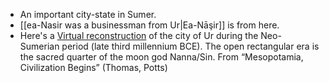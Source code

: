 - An important city-state in Sumer. 
- [[ea-Nasir was a businessman from Ur|Ea-Nāşir]] is from here. 
- Here's a [Virtual reconstruction](https://twitter.com/TheAncientWorld/status/1357197849541320704) of the city of Ur during the Neo-Sumerian period (late third millennium BCE). The open rectangular era is the sacred quarter of the moon god Nanna/Sin. From “Mesopotamia, Civilization Begins” (Thomas, Potts)
